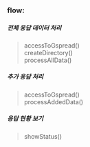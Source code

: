 ### flow:
##### 전체 응답 데이터 처리 
>accessToGspread()  
>createDirectory()  
>processAllData()  

##### 추가 응답 처리 
>accessToGspread()   
>processAddedData()  

##### 응답 현황 보기
>showStatus()
